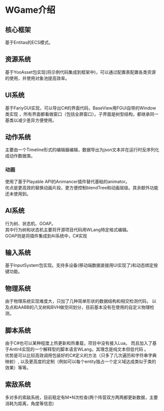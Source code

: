 # WGame介绍

## 核心框架

基于Entitas的ECS模式。

## 资源系统

基于YooAsset包实现(将示例代码集成到框架中)，可以通过配置表配置各类资源的使用，并使用对象池提高效率。

## UI系统

基于FariyGUI实现，可以导出C#的界面代码，BaseView用FGUI自带的Window类实现
，所有界面都看做窗口（包括全屏窗口）。子界面是树型结构，都继承同一基类以减少差异方便使用。

## 动作系统

主要由一个Timeline形式的编辑器编辑，数据导出为json文本并在运行时反序列化成动作数据类。

### 动画

使用了基于Playable API的Animancer插件替代基础的animator。</br>
优点是更高效的替换动画片段，更方便控制blendTree和动画层级。其余额外功能还未使用到。

## AI系统

行为树、状态机、GOAP。</br>
其中行为树和状态机主要将开源项目代码用WLang特定格式编辑。</br>
GOAP则是将插件集成到AI系统中，C#实现

## 输入系统

基于InputSystem包实现。支持多设备(移动端数据直接用UI实现了)和动态绑定按键功能。

## 物理系统

由于物理系统实现难度大，只加了几种简单形状的数据结构和相交检测代码，
以及点和AABB的八叉树和BVH做空间划分，目前基本没有在使用的自定义物理检测。

## 脚本系统

由于C#也可以某种程度上热更新和热重载，项目中没有接入Lua。
而且加入了基于Antlr4实现的一个解释型的脚本语言WLang，其理念是纯文本但低代码 。</br>
优势是可以比较高效调用包装好的C#定义的方法（只多了几次遍历和字符串字典映射）,
以及更高度的定制（例如可以每个entity独占一个定义域达成类似于类的效果）等等。

## 索敌系统

多对多的索敌系统，目前稳定有M*N次检查(两个阵营双方两两都更新数据，主要消耗为距离，角度等信息)
